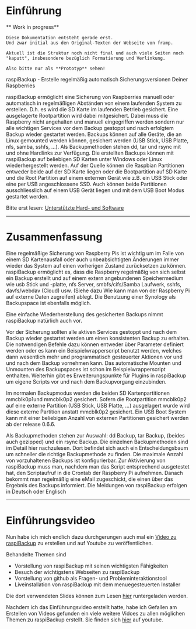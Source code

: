 # Einführung

** Work in progress**

``` admonish info title="Hinweis"
Diese Dokumentation entsteht gerade erst.
Und zwar initial aus den Original-Texten der Webseite von framp.

Aktuell ist die Struktur noch nicht final und auch viele Seiten noch "kaputt", insbesondere bezüglich Formatierung und Verlinkung.

Also bitte nur als **Prototyp** sehen!
```

raspiBackup - Erstelle regelmäßig automatisch Sicherungsversionen Deiner Raspberries


raspiBackup ermöglicht eine Sicherung von Raspberries manuell oder automatisch
in regelmäßigen Abständen von einem laufenden System zu erstellen. D.h. es wird
die SD Karte im laufenden Betrieb gesichert. Eine ausgelagerte Rootpartition
wird dabei mitgesichert. Dabei muss die Raspberry nicht angehalten und manuell
eingegriffen werden sondern nur alle wichtigen Services vor dem Backup gestoppt
und nach erfolgtem Backup wieder gestartet werden. Backups können auf alle
Geräte, die an Linux gemounted werden können, gesichert werden (USB Stick, USB
Platte, nfs, samba, sshfs, ...). Als Backupmethoden stehen dd, tar und rsync
mit und ohne Hardlinks zur Verfügung. Die erstellten Backups können mit
raspiBackup auf beliebigen SD Karten unter Windows oder Linux wiederhergestellt
werden. Auf der Quelle können die Raspbian Partitionen entweder beide auf der
SD Karte liegen oder die Bootpartition auf SD Karte und die Root Partition auf
einem externen Gerät wie z.B. ein USB Stick oder eine per USB angeschlossene
SSD. Auch können beide Partitionen ausschliesslich auf einem USB Gerät liegen
und mit dem USB Boot Modus gestartet werden.


Bitte erst lesen: [Unterstützte Hard- und Software](unterstuetzte-hardware-und-software.md)

-------------------


# Zusammenfassung

Eine regelmäßige Sicherung von Raspberry Pis ist wichtig um im Falle von einem
SD Kartenausfall oder auch unbeabsichtigten Änderungen immer wieder das System
auf einen vorherigen Zustand zurücksetzen zu können. raspiBackup ermöglicht es,
dass die Raspberry regelmäßig von sich selbst ein Backup erstellt und auf einem
extern angebundenen Speichermedium wie usb Stick und -platte, nfs Server,
smbfs/cifs/Samba Laufwerk, sshfs, davfs/webdav (Cloud) usw. (Siehe dazu Wie
kann man von der Raspberry Pi auf externe Daten zugreifen) ablegt. Die
Benutzung einer Synology als Backupspace ist ebenfalls möglich.

Eine einfache Wiederherstellung des gesicherten Backups nimmt raspiBackup
natürlich auch vor.

Vor der Sicherung sollten alle aktiven Services gestoppt und nach dem Backup
wieder gestartet werden um einen konsistenten Backup zu erhalten. Die
notwendigen Befehle dazu können entweder über Parameter definiert werden oder
es kann ein Beispielwrapperscript benutzt werden, welches dann wesentlich mehr
und programmatisch gesteuerter Aktionen vor und und nach dem Backup vornehmen
kann. Das automatische Mounten und Unmounten des Backupspaces ist schon im
Beispielwrapperscript enthalten. Weiterhin gibt es Erweiterungspunkte für
Plugins in raspiBackup um eigene Scripts vor und nach dem Backupvorgang
einzubinden.

Im normalen Backupmodus werden die beiden SD Kartenpartitionen mmcblk0p1und
mmcblk0p2 gesichert. Sofern die Rootpartition mmcblk0p2 auf eine externe
Partition (USB Stick, USB Platte, ...) ausgelagert wurde wird diese externe
Partition anstatt mmcblk0p2 gesichert. Ein USB Boot System kann mit einer
beliebigen Anzahl von externen Partitionen gesichert werden ab der release
0.6.6.

Als Backupmethoden stehen zur Auswahl: dd Backup, tar Backup, (beides auch
gezipped) und ein rsync Backup. Die einzelnen Backupmethoden sind im Detail
hier nachzulesen. Dort befindet sich auch ein Entscheidungsbaum um schneller
die richtige Backupmethode zu finden. Die maximale Anzahl von vorzuhaltenen
Backups ist konfigurierbar. Zur Aktivierung von raspiBackup muss man, nachdem
man das Script entsprechend ausgetestet hat, den Scriptaufruf in die Crontab
der Raspberry Pi aufnehmen. Danach bekommt man regelmäßig eine eMail
zugeschickt, die einen über das Ergebnis des Backups informiert. Die Meldungen
von raspiBackup erfolgen in Deutsch oder Englisch

------------

# Einführungsvideo



Nun habe ich mich endlich dazu durchgerungen auch mal ein [Video zu raspiBackup](https://youtu.be/PuK_FNK674s) zu erstellen und auf Youtube zu veröffentlichen.

Behandelte Themen sind

  * Vorstellung von raspiBackup mit seinen wichtigsten Fähigkeiten
  * Besuch der wichtigstens Webseiten zu raspiBackup
  * Vorstellung von github als Fragen- und Probleminteraktionstool
  * Liveinstallation von raspiBackup mit dem menuegesteuerten Installer

Die dort verwendeten Slides können zum Lesen [hier](https://www.linux-tips-and-tricks.de/de/downloads/raspibackup-de-pdf/download) runtergeladen werden.

Nachdem ich das Einführungsvideo erstellt hatte,
habe ich Gefallen am Erstellen von Videos gefunden
ein viele weitere Vidoes zu allen möglichen Themen zu raspiBackup erstellt.
Sie finden sich [hier](https://www.youtube.com/watch?v=VP5N_cDrUNU) auf youtube.


